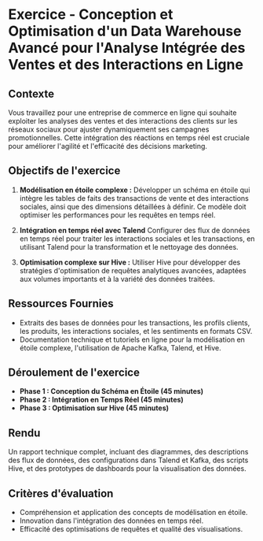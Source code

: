 # Exercice - Conception et Optimisation d'un Data Warehouse Avancé pour l'Analyse Intégrée des Ventes et des Interactions en Ligne

## Contexte

Vous travaillez pour une entreprise de commerce en ligne qui souhaite exploiter les analyses des ventes et des interactions des clients sur les réseaux sociaux pour ajuster dynamiquement ses campagnes promotionnelles. Cette intégration des réactions en temps réel est cruciale pour améliorer l'agilité et l'efficacité des décisions marketing.

## Objectifs de l'exercice

1. **Modélisation en étoile complexe :** Développer un schéma en étoile qui intègre les tables de faits des transactions de vente et des interactions sociales, ainsi que des dimensions détaillées à définir. Ce modèle doit optimiser les performances pour les requêtes en temps réel.

2. **Intégration en temps réel avec Talend** Configurer des flux de données en temps réel pour traiter les interactions sociales et les transactions, en utilisant Talend pour la transformation et le nettoyage des données.

3. **Optimisation complexe sur Hive :** Utiliser Hive pour développer des stratégies d'optimisation de requêtes analytiques avancées, adaptées aux volumes importants et à la variété des données traitées.

## Ressources Fournies

- Extraits des bases de données pour les transactions, les profils clients, les produits, les interactions sociales, et les sentiments en formats CSV.
- Documentation technique et tutoriels en ligne pour la modélisation en étoile complexe, l'utilisation de Apache Kafka, Talend, et Hive.

## Déroulement de l'exercice

- **Phase 1 : Conception du Schéma en Étoile (45 minutes)**
- **Phase 2 : Intégration en Temps Réel (45 minutes)**
- **Phase 3 : Optimisation sur Hive (45 minutes)**

## Rendu

Un rapport technique complet, incluant des diagrammes, des descriptions des flux de données, des configurations dans Talend et Kafka, des scripts Hive, et des prototypes de dashboards pour la visualisation des données.

## Critères d'évaluation

- Compréhension et application des concepts de modélisation en étoile.
- Innovation dans l'intégration des données en temps réel.
- Efficacité des optimisations de requêtes et qualité des visualisations.

